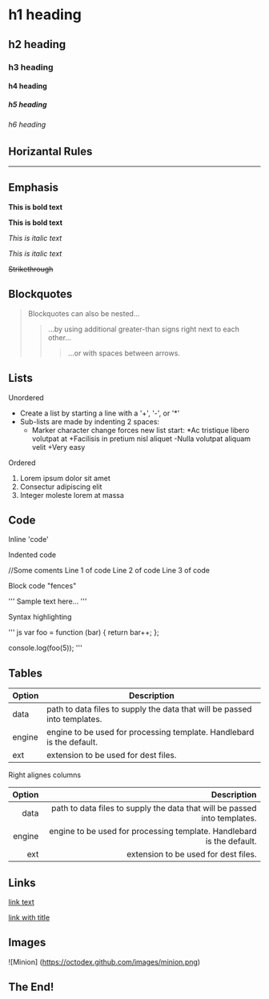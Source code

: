 # h1 heading
## h2 heading
### h3 heading
#### h4 heading
##### h5 heading
###### h6 heading


## Horizantal Rules

______


## Emphasis

**This is bold text**

__This is bold text__

*This is italic text*

_This is italic text_

~~Strikethrough~~


## Blockquotes


> Blockquotes can also be nested...
>>...by using additional greater-than signs right next to each other...
> > > ...or with spaces between arrows.


## Lists

Unordered

+ Create a list by starting a line with a '+', '-', or '*'
+ Sub-lists are made by indenting 2 spaces:
  - Marker character change forces new list start:
    *Ac tristique libero volutpat at
    +Facilisis in pretium nisl aliquet
    -Nulla volutpat aliquam velit
+Very easy

Ordered

1. Lorem ipsum dolor sit amet
2. Consectur adipiscing elit
3. Integer moleste lorem at massa

## Code

Inline 'code'

Indented code

  //Some coments
  Line 1 of code
  Line 2 of code
  Line 3 of code


Block code "fences"

'''
Sample text here...
'''

Syntax highlighting

''' js
var foo = function (bar) {
  return bar++;
  };

  console.log(foo(5));
  '''

## Tables

| Option | Description |
| ------ | ----------- |
| data   | path to data files to supply the data that will be passed into templates. |
| engine | engine to be used for processing template. Handlebard is the default. |
| ext    | extension to be used for dest files. |

Right alignes columns

| Option | Description |
| ------:| -----------:|
| data   | path to data files to supply the data that will be passed into templates. |
| engine | engine to be used for processing template. Handlebard is the default. |
| ext    | extension to be used for dest files. |

## Links

[link text](http://dev.nodeca.com)

[link with title](http://nodeca.github.io/pica/demo/ "title text!")

## Images
![Minion] (https://octodex.github.com/images/minion.png)

## The End!

    
